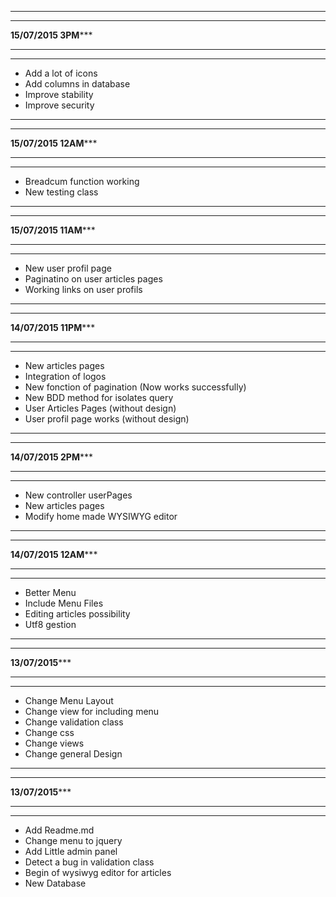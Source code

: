 *********************************************
*********************************************
****************15/07/2015 3PM*******************
*********************************************
*********************************************
- Add a lot of icons
- Add columns in database
- Improve stability
- Improve security

*********************************************
*********************************************
****************15/07/2015 12AM*******************
*********************************************
*********************************************
- Breadcum function working
- New testing class

*********************************************
*********************************************
****************15/07/2015 11AM*******************
*********************************************
*********************************************
- New user profil page
- Paginatino on user articles pages
- Working links on user profils

*********************************************
*********************************************
****************14/07/2015 11PM*******************
*********************************************
*********************************************
- New articles pages
- Integration of logos
- New fonction of pagination (Now works successfully)
- New BDD method for isolates query
- User Articles Pages (without design)
- User profil page works (without design)

*********************************************
*********************************************
****************14/07/2015 2PM*******************
*********************************************
*********************************************
- New controller userPages
- New articles pages
- Modify home made WYSIWYG editor

*********************************************
*********************************************
****************14/07/2015 12AM*******************
*********************************************
*********************************************
- Better Menu
- Include Menu Files
- Editing articles possibility
- Utf8 gestion


*********************************************
*********************************************
****************13/07/2015*******************
*********************************************
*********************************************
- Change Menu Layout
- Change view for including menu
- Change validation class
- Change css
- Change views
- Change general Design




*********************************************
*********************************************
****************13/07/2015*******************
*********************************************
*********************************************
- Add Readme.md
- Change menu to jquery
- Add Little admin panel
- Detect a bug in validation class
- Begin of wysiwyg editor for articles
- New Database